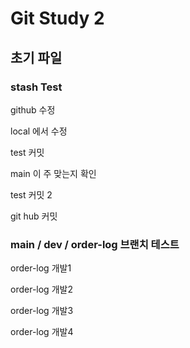 # Git Study 2

## 초기 파일

### stash Test

github 수정

local 에서 수정

test 커밋

main 이 주 맞는지 확인

test 커밋 2

git hub 커밋

### main / dev / order-log 브랜치 테스트

order-log 개발1

order-log 개발2

order-log 개발3

order-log 개발4